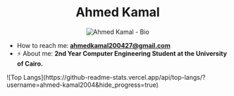 <h1 align="center">Ahmed Kamal</h1>
<p align="center">
  <img src="https://readme-typing-svg.demolab.com/?lines=Hi%2C+I+am+Ahmed+Kamal+<3;Computer+Engineering+Student;Currently+I+am+in+my+Second+year&font=Fira%20Code&center=true&width=500&height=100&duration=4000&pause=1" alt="Ahmed Kamal - Bio">
</p>
<ul>
  <li> How to reach me:<b> <a href="mailto:ahmedkamal200427@gmail.com">ahmedkamal200427@gmail.com</a></b></li>
  <li>⚡ About me: <b>2nd Year Computer Engineering Student at the University of Cairo.</b></li>
</ul>
![Top Langs](https://github-readme-stats.vercel.app/api/top-langs/?username=ahmed-kamal2004&hide_progress=true)
